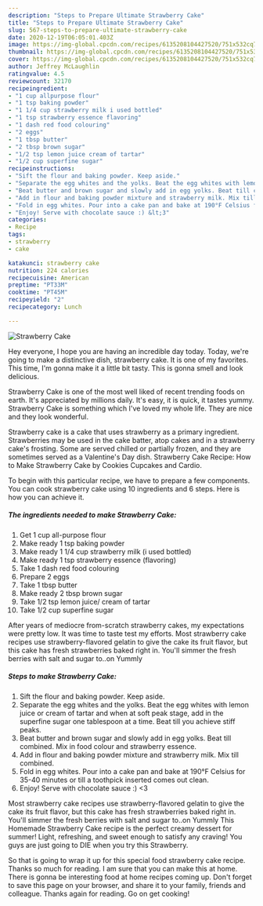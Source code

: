 ```yaml
---
description: "Steps to Prepare Ultimate Strawberry Cake"
title: "Steps to Prepare Ultimate Strawberry Cake"
slug: 567-steps-to-prepare-ultimate-strawberry-cake
date: 2020-12-19T06:05:01.403Z
image: https://img-global.cpcdn.com/recipes/6135208104427520/751x532cq70/strawberry-cake-recipe-main-photo.jpg
thumbnail: https://img-global.cpcdn.com/recipes/6135208104427520/751x532cq70/strawberry-cake-recipe-main-photo.jpg
cover: https://img-global.cpcdn.com/recipes/6135208104427520/751x532cq70/strawberry-cake-recipe-main-photo.jpg
author: Jeffrey McLaughlin
ratingvalue: 4.5
reviewcount: 32170
recipeingredient:
- "1 cup allpurpose flour"
- "1 tsp baking powder"
- "1 1/4 cup strawberry milk i used bottled"
- "1 tsp strawberry essence flavoring"
- "1 dash red food colouring"
- "2 eggs"
- "1 tbsp butter"
- "2 tbsp brown sugar"
- "1/2 tsp lemon juice cream of tartar"
- "1/2 cup superfine sugar"
recipeinstructions:
- "Sift the flour and baking powder. Keep aside."
- "Separate the egg whites and the yolks. Beat the egg whites with lemon juice or cream of tartar and when at soft peak stage, add in the superfine sugar one tablespoon at a time. Beat till you achieve  stiff peaks."
- "Beat butter and brown sugar and slowly add in egg yolks. Beat till combined. Mix in food colour and strawberry essence."
- "Add in flour and baking powder mixture and strawberry milk. Mix till combined."
- "Fold in egg whites. Pour into a cake pan and bake at 190°F Celsius for 35-40 minutes or till a toothpick inserted comes out clean."
- "Enjoy! Serve with chocolate sauce :) &lt;3"
categories:
- Recipe
tags:
- strawberry
- cake

katakunci: strawberry cake 
nutrition: 224 calories
recipecuisine: American
preptime: "PT33M"
cooktime: "PT45M"
recipeyield: "2"
recipecategory: Lunch

---
```



![Strawberry Cake](https://img-global.cpcdn.com/recipes/6135208104427520/751x532cq70/strawberry-cake-recipe-main-photo.jpg)

Hey everyone, I hope you are having an incredible day today. Today, we're going to make a distinctive dish, strawberry cake. It is one of my favorites. This time, I'm gonna make it a little bit tasty. This is gonna smell and look delicious.

Strawberry Cake is one of the most well liked of recent trending foods on earth. It's appreciated by millions daily. It's easy, it is quick, it tastes yummy. Strawberry Cake is something which I've loved my whole life. They are nice and they look wonderful.

Strawberry cake is a cake that uses strawberry as a primary ingredient. Strawberries may be used in the cake batter, atop cakes and in a strawberry cake&#39;s frosting. Some are served chilled or partially frozen, and they are sometimes served as a Valentine&#39;s Day dish. Strawberry Cake Recipe: How to Make Strawberry Cake by Cookies Cupcakes and Cardio.


To begin with this particular recipe, we have to prepare a few components. You can cook strawberry cake using 10 ingredients and 6 steps. Here is how you can achieve it.

<!--inarticleads1-->

##### The ingredients needed to make Strawberry Cake:

1. Get 1 cup all-purpose flour
1. Make ready 1 tsp baking powder
1. Make ready 1 1/4 cup strawberry milk (i used bottled)
1. Make ready 1 tsp strawberry essence (flavoring)
1. Take 1 dash red food colouring
1. Prepare 2 eggs
1. Take 1 tbsp butter
1. Make ready 2 tbsp brown sugar
1. Take 1/2 tsp lemon juice/ cream of tartar
1. Take 1/2 cup superfine sugar


After years of mediocre from-scratch strawberry cakes, my expectations were pretty low. It was time to taste test my efforts. Most strawberry cake recipes use strawberry-flavored gelatin to give the cake its fruit flavor, but this cake has fresh strawberries baked right in. You&#39;ll simmer the fresh berries with salt and sugar to..on Yummly 

<!--inarticleads2-->

##### Steps to make Strawberry Cake:

1. Sift the flour and baking powder. Keep aside.
1. Separate the egg whites and the yolks. Beat the egg whites with lemon juice or cream of tartar and when at soft peak stage, add in the superfine sugar one tablespoon at a time. Beat till you achieve  stiff peaks.
1. Beat butter and brown sugar and slowly add in egg yolks. Beat till combined. Mix in food colour and strawberry essence.
1. Add in flour and baking powder mixture and strawberry milk. Mix till combined.
1. Fold in egg whites. Pour into a cake pan and bake at 190°F Celsius for 35-40 minutes or till a toothpick inserted comes out clean.
1. Enjoy! Serve with chocolate sauce :) &lt;3


Most strawberry cake recipes use strawberry-flavored gelatin to give the cake its fruit flavor, but this cake has fresh strawberries baked right in. You&#39;ll simmer the fresh berries with salt and sugar to..on Yummly This Homemade Strawberry Cake recipe is the perfect creamy dessert for summer! Light, refreshing, and sweet enough to satisfy any craving! You guys are just going to DIE when you try this Strawberry. 

So that is going to wrap it up for this special food strawberry cake recipe. Thanks so much for reading. I am sure that you can make this at home. There is gonna be interesting food at home recipes coming up. Don't forget to save this page on your browser, and share it to your family, friends and colleague. Thanks again for reading. Go on get cooking!
